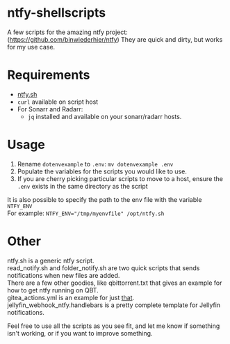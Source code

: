 # ntfy-shellscripts

A few scripts for the amazing ntfy project: (https://github.com/binwiederhier/ntfy)
They are quick and dirty, but works for my use case.

# Requirements
- [ntfy.sh](https://ntfy.sh)
- `curl` available on script host
- For Sonarr and Radarr:
    - `jq` installed and available on your sonarr/radarr hosts.

# Usage
1. Rename `dotenvexample` to `.env`: `mv dotenvexample .env`
2. Populate the variables for the scripts you would like to use.
3. If you are cherry picking particular scripts to move to a host, ensure the `.env` exists in the same directory as the script

It is also possible to specify the path to the env file with the variable `NTFY_ENV`  
For example: `NTFY_ENV="/tmp/myenvfile" /opt/ntfy.sh`

# Other
ntfy.sh is a generic ntfy script.  
read_notify.sh and folder_notify.sh are two quick scripts that sends notifications when new files are added.  
There are a few other goodies, like qbittorrent.txt that gives an example for how to get ntfy running on QBT.  
gitea_actions.yml is an example for just [that](https://docs.gitea.com/usage/actions/overview).  
jellyfin_webhook_ntfy.handlebars is a pretty complete template for Jellyfin notifications.  

Feel free to use all the scripts as you see fit, and let me know if something isn't working, or if you want to improve something.
